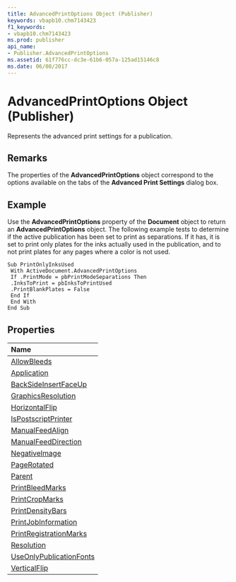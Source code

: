 ```yaml
---
title: AdvancedPrintOptions Object (Publisher)
keywords: vbapb10.chm7143423
f1_keywords:
- vbapb10.chm7143423
ms.prod: publisher
api_name:
- Publisher.AdvancedPrintOptions
ms.assetid: 61f776cc-dc3e-61b6-057a-125ad15146c8
ms.date: 06/08/2017
---
```



# AdvancedPrintOptions Object (Publisher)

Represents the advanced print settings for a publication.
 


## Remarks

The properties of the  **AdvancedPrintOptions** object correspond to the options available on the tabs of the **Advanced Print Settings** dialog box.
 

 

## Example

Use the  **AdvancedPrintOptions** property of the **Document** object to return an **AdvancedPrintOptions** object. The following example tests to determine if the active publication has been set to print as separations. If it has, it is set to print only plates for the inks actually used in the publication, and to not print plates for any pages where a color is not used.
 

 

```
Sub PrintOnlyInksUsed 
 With ActiveDocument.AdvancedPrintOptions 
 If .PrintMode = pbPrintModeSeparations Then 
 .InksToPrint = pbInksToPrintUsed 
 .PrintBlankPlates = False 
 End If 
 End With 
End Sub
```


## Properties



|**Name**|
|:-----|
|[AllowBleeds](advancedprintoptions-allowbleeds-property-publisher.md)|
|[Application](advancedprintoptions-application-property-publisher.md)|
|[BackSideInsertFaceUp](advancedprintoptions-backsideinsertfaceup-property-publisher.md)|
|[GraphicsResolution](advancedprintoptions-graphicsresolution-property-publisher.md)|
|[HorizontalFlip](advancedprintoptions-horizontalflip-property-publisher.md)|
|[IsPostscriptPrinter](advancedprintoptions-ispostscriptprinter-property-publisher.md)|
|[ManualFeedAlign](advancedprintoptions-manualfeedalign-property-publisher.md)|
|[ManualFeedDirection](advancedprintoptions-manualfeeddirection-property-publisher.md)|
|[NegativeImage](advancedprintoptions-negativeimage-property-publisher.md)|
|[PageRotated](advancedprintoptions-pagerotated-property-publisher.md)|
|[Parent](advancedprintoptions-parent-property-publisher.md)|
|[PrintBleedMarks](advancedprintoptions-printbleedmarks-property-publisher.md)|
|[PrintCropMarks](advancedprintoptions-printcropmarks-property-publisher.md)|
|[PrintDensityBars](advancedprintoptions-printdensitybars-property-publisher.md)|
|[PrintJobInformation](advancedprintoptions-printjobinformation-property-publisher.md)|
|[PrintRegistrationMarks](advancedprintoptions-printregistrationmarks-property-publisher.md)|
|[Resolution](advancedprintoptions-resolution-property-publisher.md)|
|[UseOnlyPublicationFonts](advancedprintoptions-useonlypublicationfonts-property-publisher.md)|
|[VerticalFlip](advancedprintoptions-verticalflip-property-publisher.md)|

